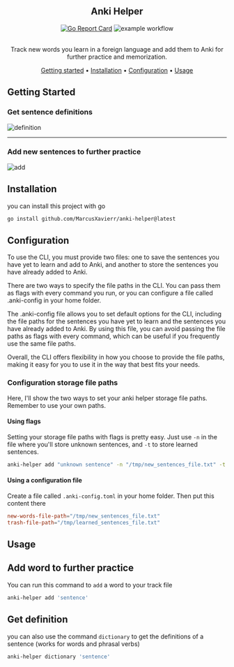 <section align="center">

# Anki Helper
[![Go Report Card](https://goreportcard.com/badge/github.com/MarcusXavierr/anki-helper)](https://goreportcard.com/report/github.com/MarcusXavierr/anki-helper)
![example workflow](https://github.com/MarcusXavierr/anki-helper/actions/workflows/go.yml/badge.svg)

<br/>
Track new words you learn in a foreign language and add them to Anki for further practice and memorization. 

[Getting started](#getting-started) •
[Installation](#installation) •
[Configuration](#configuration) •
[Usage](#usage)

</section>

## Getting Started

### Get sentence definitions

![definition](https://user-images.githubusercontent.com/59923581/220511647-44ac85d3-a1cc-4eef-ae78-114f41dc45b8.gif)
<hr>

### Add new sentences to further practice

![add](https://user-images.githubusercontent.com/59923581/220512928-f4a311f8-256c-4af0-8e98-279b7775fb88.gif)

## Installation
you can install this project with go
```bash
go install github.com/MarcusXavierr/anki-helper@latest
```
## Configuration
To use the CLI, you must provide two files: one to save the sentences you have yet to learn and add to Anki, and another to store the sentences you have already added to Anki.

There are two ways to specify the file paths in the CLI. You can pass them as flags with every command you run, or you can configure a file called .anki-config in your home folder.

The .anki-config file allows you to set default options for the CLI, including the file paths for the sentences you have yet to learn and the sentences you have already added to Anki. By using this file, you can avoid passing the file paths as flags with every command, which can be useful if you frequently use the same file paths.

Overall, the CLI offers flexibility in how you choose to provide the file paths, making it easy for you to use it in the way that best fits your needs.

### Configuration storage file paths
Here, I'll show the two ways to set your anki helper storage file paths. Remember to use your own paths.

#### Using flags
Setting your storage file paths with flags is pretty easy. Just use `-n` in the file where you'll store unknown sentences, and `-t` to store learned sentences.

```bash
anki-helper add "unknown sentence" -n "/tmp/new_sentences_file.txt" -t "/tmp/learned_sentences_file.txt"
```
#### Using a configuration file
Create a file called `.anki-config.toml` in your home folder. Then put this content there
```toml
new-words-file-path="/tmp/new_sentences_file.txt"
trash-file-path="/tmp/learned_sentences_file.txt"
```

## Usage

## Add word to further practice
You can run this command to `add` a word to your track file

```bash
anki-helper add 'sentence'
```
## Get definition
you can also use the command `dictionary` to get the definitions of a sentence (works for words and phrasal verbs)

```bash
anki-helper dictionary 'sentence'
```
